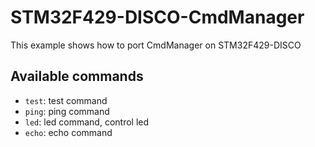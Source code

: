 # STM32F429-DISCO-CmdManager
This example shows how to port CmdManager on STM32F429-DISCO

## Available commands
- `test`: test command
- `ping`: ping command
- `led`: led command, control led
- `echo`: echo command
